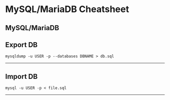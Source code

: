 # MySQL/MariaDB Cheatsheet


## MySQL/MariaDB


## Export DB
```
mysqldump -u USER -p --databases DBNAME > db.sql
```
---


## Import DB
```
mysql -u USER -p < file.sql
```
---

